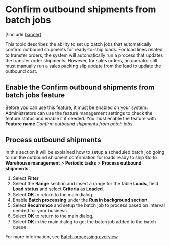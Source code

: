 # Confirm outbound shipments from batch jobs

[!include [banner](../includes/banner.md)]

This topic describes the ability to set up batch jobs that automatically confirm outbound shipments for ready-to-ship loads. For load lines related to transfer orders, the system will automatically run a process that updates the transfer order shipments. However, for sales orders, an operator still must manually run a sales packing slip update from the load to update the outbound cost.

## Enable the Confirm outbound shipments from batch jobs feature
Before you can use this feature, it must be enabled on your system. Administrators can use the feature management settings to check the feature status and enable it if needed. You must enable the feature with **Feature name** *Confirm outbound shipments from batch jobs*.

## Process outbound shipments
In this section it will be explained how to setup a scheduled batch job going to run the outbound shipment confirmation for loads ready to ship
Go to **Warehouse management** \> **Periodic tasks** \> **Process outbound shipments**.
1.	Select **Filter**
2.	Select the **Range** section and insert a range for the table **Loads**, field **Load status** and select **Criteria** as **Loaded**.
3.	Select **OK** to return to the main dialog.
4.	Enable **Batch processing** under the **Run in background section**.
5.	Select **Recurrence** and setup the batch job to process based on interval needed for your business.
6.	Select **OK** to return to the main dialog.
7.	Select **OK** in the main dialog to get the batch job added to the batch queue.

For more information, see [Batch processing overview](../../fin-ops-core/dev-itpro/sysadmin/batch-processing-overview.md)
